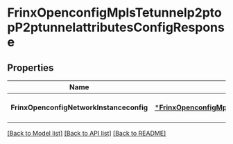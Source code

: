 # FrinxOpenconfigMplsTetunnelp2ptopP2ptunnelattributesConfigResponse

## Properties
Name | Type | Description | Notes
------------ | ------------- | ------------- | -------------
**FrinxOpenconfigNetworkInstanceconfig** | [***FrinxOpenconfigMplsTetunnelp2ptopP2ptunnelattributesConfig**](frinx.openconfig.mpls.tetunnelp2ptop.p2ptunnelattributes.Config.md) |  | [optional] [default to null]

[[Back to Model list]](../README.md#documentation-for-models) [[Back to API list]](../README.md#documentation-for-api-endpoints) [[Back to README]](../README.md)


